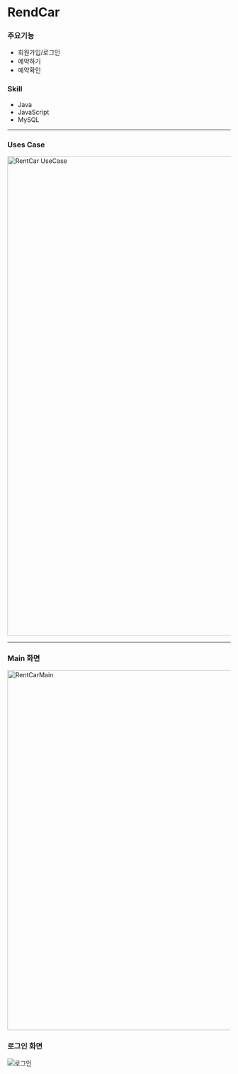 # RendCar

### 주요기능
* 회원가입/로그인
* 예약하기
* 예약확인

### Skill

* Java
* JavaScript
* MySQL

***
### Uses Case
<img width="1083" alt="RentCar UseCase" src="https://user-images.githubusercontent.com/64480971/82080388-6c997c80-971f-11ea-8e08-5aeeafab94ef.PNG">

***
### Main 화면
<img width="813" alt="RentCarMain" src="https://user-images.githubusercontent.com/64480971/82081241-ee3dda00-9720-11ea-8b50-6175072eb859.PNG">

### 로그인 화면

![로그인](https://user-images.githubusercontent.com/64480971/82082746-850b9600-9723-11ea-82a7-44a3ff4f1f25.gif)
